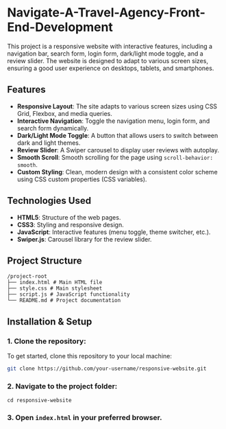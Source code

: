 # Navigate-A-Travel-Agency-Front-End-Development 

This project is a responsive website with interactive features, including a navigation bar, search form, login form, dark/light mode toggle, and a review slider. The website is designed to adapt to various screen sizes, ensuring a good user experience on desktops, tablets, and smartphones.

## Features
- **Responsive Layout**: The site adapts to various screen sizes using CSS Grid, Flexbox, and media queries.
- **Interactive Navigation**: Toggle the navigation menu, login form, and search form dynamically.
- **Dark/Light Mode Toggle**: A button that allows users to switch between dark and light themes.
- **Review Slider**: A Swiper carousel to display user reviews with autoplay.
- **Smooth Scroll**: Smooth scrolling for the page using `scroll-behavior: smooth`.
- **Custom Styling**: Clean, modern design with a consistent color scheme using CSS custom properties (CSS variables).


## Technologies Used
- **HTML5**: Structure of the web pages.
- **CSS3**: Styling and responsive design.
- **JavaScript**: Interactive features (menu toggle, theme switcher, etc.).
- **Swiper.js**: Carousel library for the review slider.

## Project Structure

```
/project-root
├── index.html # Main HTML file
├── style.css # Main stylesheet
├── script.js # JavaScript functionality
└── README.md # Project documentation
```


## Installation & Setup

### 1. Clone the repository:
To get started, clone this repository to your local machine:

```bash
git clone https://github.com/your-username/responsive-website.git
```
### 2. Navigate to the project folder:
```
cd responsive-website
```

### 3. Open ```index.html``` in your preferred browser.
